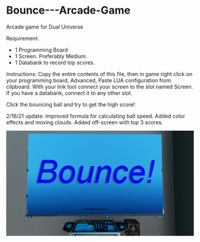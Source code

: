 # Bounce---Arcade-Game
Arcade game for Dual Universe


Requirement:
- 1 Programming Board
- 1 Screen. Preferably Medium.
- 1 Databank to record top scores.


Instructions:
Copy the entire contents of this file, then in game right click on your programming board, Advanced, Paste LUA configuration from clipboard.
With your link tool connect your screen to the slot named Screen. If you have a databank, connect it to any other slot.

Click the bouncing ball and try to get the high score!

2/16/21 update:
Improved formula for calculating ball speed. Added color effects and moving clouds. Added off-screen with top 3 scores.

<img src="https://github.com/FoolsFolly/Bounce---Arcade-Game/blob/main/image.png?raw=true"></img>
